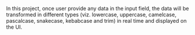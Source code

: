 In this project, once user provide any data in the input field, the data will be transformed in different types (viz. lowercase, uppercase, camelcase, pascalcase, snakecase, kebabcase and trim) in real time and displayed on the UI.
